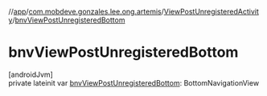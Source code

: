 //[app](../../../index.md)/[com.mobdeve.gonzales.lee.ong.artemis](../index.md)/[ViewPostUnregisteredActivity](index.md)/[bnvViewPostUnregisteredBottom](bnv-view-post-unregistered-bottom.md)

# bnvViewPostUnregisteredBottom

[androidJvm]\
private lateinit var [bnvViewPostUnregisteredBottom](bnv-view-post-unregistered-bottom.md): BottomNavigationView
